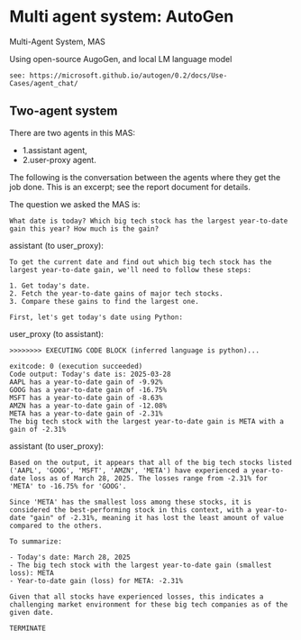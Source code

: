 # Multi agent system: AutoGen

Multi-Agent System, MAS

Using open-source AugoGen, and local LM language model

```
see: https://microsoft.github.io/autogen/0.2/docs/Use-Cases/agent_chat/
```

## Two-agent system

There are two agents in this MAS:
+ 1.assistant agent,
+ 2.user-proxy agent.

The following is the conversation between the agents where they get the job done.
This is an excerpt; see the report document for details.

The question we asked the MAS is:

```
What date is today? Which big tech stock has the largest year-to-date gain this year? How much is the gain?
```

assistant (to user_proxy):
```
To get the current date and find out which big tech stock has the largest year-to-date gain, we'll need to follow these steps:

1. Get today's date.
2. Fetch the year-to-date gains of major tech stocks.
3. Compare these gains to find the largest one.

First, let's get today's date using Python:
```

user_proxy (to assistant):

```
>>>>>>>> EXECUTING CODE BLOCK (inferred language is python)...

exitcode: 0 (execution succeeded)
Code output: Today's date is: 2025-03-28
AAPL has a year-to-date gain of -9.92%
GOOG has a year-to-date gain of -16.75%
MSFT has a year-to-date gain of -8.63%
AMZN has a year-to-date gain of -12.08%
META has a year-to-date gain of -2.31%
The big tech stock with the largest year-to-date gain is META with a gain of -2.31%
```

assistant (to user_proxy):

```
Based on the output, it appears that all of the big tech stocks listed ('AAPL', 'GOOG', 'MSFT', 'AMZN', 'META') have experienced a year-to-date loss as of March 28, 2025. The losses range from -2.31% for 'META' to -16.75% for 'GOOG'.

Since 'META' has the smallest loss among these stocks, it is considered the best-performing stock in this context, with a year-to-date "gain" of -2.31%, meaning it has lost the least amount of value compared to the others.

To summarize:

- Today's date: March 28, 2025
- The big tech stock with the largest year-to-date gain (smallest loss): META
- Year-to-date gain (loss) for META: -2.31%

Given that all stocks have experienced losses, this indicates a challenging market environment for these big tech companies as of the given date.

TERMINATE
```

